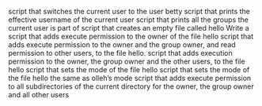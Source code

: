 script that switches the current user to the user betty
script that prints the effective username of the current user
script that prints all the groups the current user is part of
script that creates an empty file called hello
Write a script that adds execute permission to the owner of the file hello
script that adds execute permission to the owner and the group owner, and read permission to other users, to the file hello.
script that adds execution permission to the owner, the group owner and the other users, to the file hello
script that sets the mode of the file hello
script that sets the mode of the file hello the same as olleh’s mode
script that adds execute permission to all subdirectories of the current directory for the owner, the group owner and all other users
